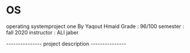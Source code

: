 # OS
operating systemproject one By Yaqout Hmaid 
Grade : 96/100 
semester : fall 2020 
instructor : ALI jaber 

--------------- project description ---------------

